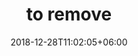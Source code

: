 ---
title: "to remove"
date: 2018-12-28T11:02:05+06:00
icon: "ti-package"
description: "Learn how to create your fieldbook"
type : "docs"
---